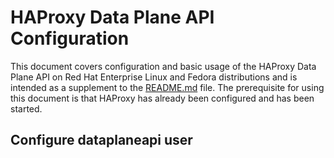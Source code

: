 # HAProxy Data Plane API Configuration
This document covers configuration and basic usage of the HAProxy Data Plane API on Red Hat Enterprise Linux and Fedora distributions and is intended as a supplement to the [README.md](README.md) file.  The prerequisite for using this document is that HAProxy has already been configured and has been started.

## Configure dataplaneapi user


<!--stackedit_data:
eyJoaXN0b3J5IjpbNDA5NDg4OTcwLDE1OTI0NDU5MDYsMjU5MT
gyMTYwLDE4MDM4MDc4NTZdfQ==
-->